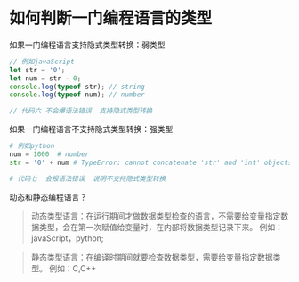 # 如何判断一门编程语言的类型

如果一门编程语言支持隐式类型转换：弱类型
```js
// 例如javaScript
let str = '0';
let num = str - 0;
console.log(typeof str); // string
console.log(typeof num); // number

// 代码六 不会爆语法错误  支持隐式类型转换
```

如果一门编程语言不支持隐式类型转换：强类型
```python
# 例如python
num = 1000  # number
str = '0' + num # TypeError: cannot concatenate 'str' and 'int' objects  语法错误

# 代码七  会报语法错误  说明不支持隐式类型转换
```

动态和静态编程语言？
>动态类型语言：在运行期间才做数据类型检查的语言，不需要给变量指定数据类型，会在第一次赋值给变量时，在内部将数据类型记录下来。    例如：javaScript，python;

>静态类型语言：在编译时期间就要检查数据类型，需要给变量指定数据类型。  例如：C,C++
